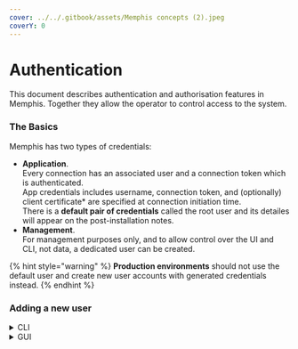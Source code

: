 ```yaml
---
cover: ../../.gitbook/assets/Memphis concepts (2).jpeg
coverY: 0
---
```


# Authentication

This document describes authentication and authorisation features in Memphis. Together they allow the operator to control access to the system.

### The Basics

Memphis has two types of credentials:

* **Application**.\
  Every connection has an associated user and a connection token which is authenticated.\
  App credentials includes username, connection token, and (optionally) client certificate\* are specified at connection initiation time.\
  There is a **default pair of credentials** called the root user and its detailes will appear on the post-installation notes.
* **Management**.\
  For management purposes only, and to allow control over the UI and CLI, not data, a dedicated user can be created.

{% hint style="warning" %}
**Production environments** should not use the default user and create new user accounts with generated credentials instead.
{% endhint %}

### Adding a new user

<details>

<summary>CLI</summary>

1. [Install](../../cli/installation.md) the CLI
2.  Address the CLI to the cluster&#x20;

    ```powershell
    mem connect -s <memphis broker> -u <root/username> -p <password>
    ```
3.  Create new user

    ```
    mem user add -u yaniv -t application
    ```

    Output -

    ```bash
    User yaniv was created.
    Broker connection credentials: memphis
    These credentials CAN'T be restored, save them in a safe place
    ```

</details>

<details>

<summary>GUI</summary>

1. Head to the "Users" page
2. At the right-top corner, click on "Add a new user"
3. Fill in the required details

</details>

